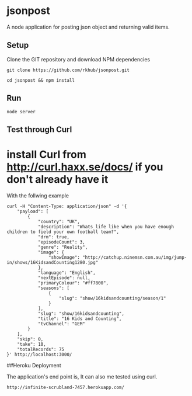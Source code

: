 jsonpost
=========

A node application for posting json object and returning valid items.

## Setup

Clone the GIT repository and download NPM dependencies

```
git clone https://github.com/rkhub/jsonpost.git

cd jsonpost && npm install
```

## Run

```
node server

```

## Test through Curl
#  install Curl from  http://curl.haxx.se/docs/ if you don't already have it

With the follwing example

```
curl -H "Content-Type: application/json" -d '{
    "payload": [
        {
            "country": "UK",
            "description": "Whats life like when you have enough children to field your own football team?",
            "drm": true,
            "episodeCount": 3,
            "genre": "Reality",
            "image": {
                "showImage": "http://catchup.ninemsn.com.au/img/jump-in/shows/16KidsandCounting1280.jpg"
            },
            "language": "English",
            "nextEpisode": null,
            "primaryColour": "#ff7800",
            "seasons": [
                {
                    "slug": "show/16kidsandcounting/season/1"
                }
            ],
            "slug": "show/16kidsandcounting",
            "title": "16 Kids and Counting",
            "tvChannel": "GEM"
        }
    ],
    "skip": 0,
    "take": 10,
    "totalRecords": 75
}' http://localhost:3000/
```

##Heroku Deployment

The application's end point is, It can also me tested using curl.
```
http://infinite-scrubland-7457.herokuapp.com/
```